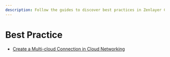 ```yaml
---
description: Follow the guides to discover best practices in Zenlayer Cloud Networking.
---
```


# Best Practice

* [Create a Multi-cloud Connection in Cloud Networking](create-a-multi-cloud-connection-in-cloud-networking.md)
